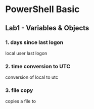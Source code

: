 # PowerShell Basic
## Lab1 - Variables & Objects

### 1. days since last logon
local user last logon

### 2. time conversion to UTC
conversion of local to utc

### 3. file copy 
copies a file to 
